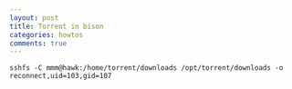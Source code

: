 ```yaml
---
layout: post
title: Torrent in bison
categories: howtos
comments: true
---
```


    sshfs -C mmm@hawk:/home/torrent/downloads /opt/torrent/downloads -o reconnect,uid=103,gid=107

